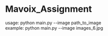 # Mavoix_Assignment

usage: python main.py --image path_to_image<br>
example: python main.py --image images_6.jpg

